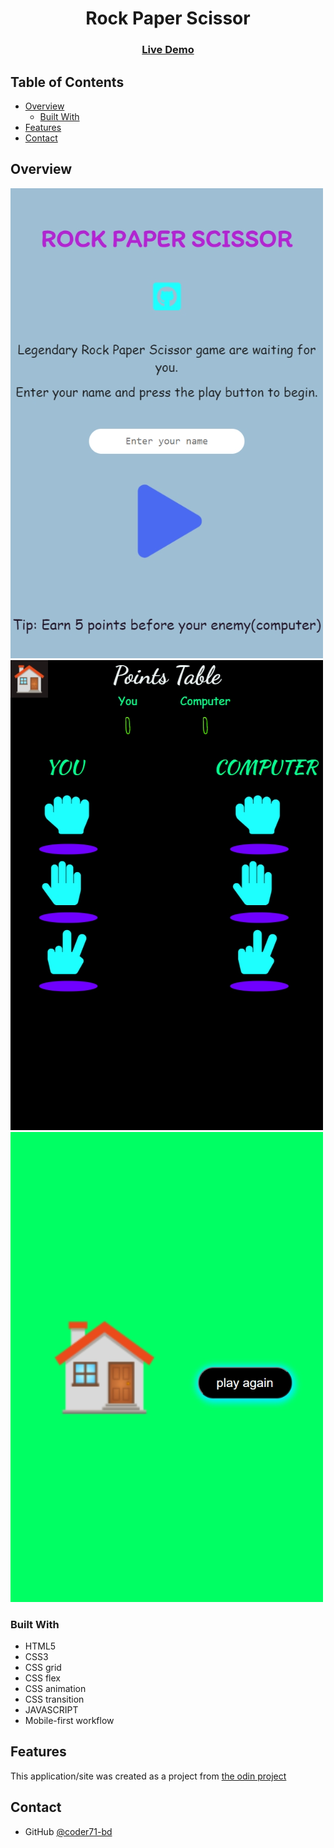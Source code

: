 <h1 align="center">Rock Paper Scissor</h1>

<div align="center">
  <h3>
  <!--add netlify link here-->
    <a href="https://rock-paper-scissor-2021.netlify.app/">
      Live Demo
    </a>
  </h3>
</div>

<!-- TABLE OF CONTENTS -->

## Table of Contents

- [Overview](#overview)
  - [Built With](#built-with)
- [Features](#features)
- [Contact](#contact)

<!-- OVERVIEW -->

## Overview

![](./frontpage.png)
![](./gamepage.png)
![](./backpage.png)


### Built With

- HTML5
- CSS3
- CSS grid
- CSS flex
- CSS animation
- CSS transition
- JAVASCRIPT
- Mobile-first workflow

## Features

This application/site was created as a project from [the odin project](https://www.theodinproject.com/)


## Contact
- GitHub [@coder71-bd](https://github.com/coder71-bd)